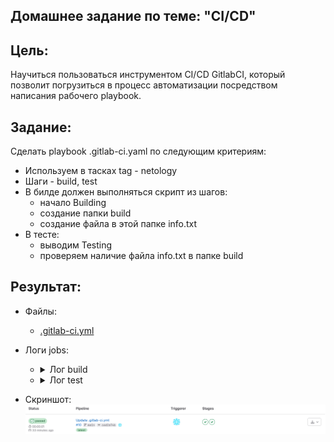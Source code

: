 ## Домашнее задание по теме: "CI/CD"

## Цель: 

Научиться пользоваться инструментом CI/CD GitlabCI, который позволит погрузиться в процесс автоматизации посредством написания рабочего playbook.

## Задание:
Сделать playbook .gitlab-ci.yaml по следующим критериям:

- Используем в тасках tag - netology
- Шаги - build, test
- В билде должен выполняться скрипт из шагов: 
  * начало Building
  * создание папки build
  * создание файла в этой папке info.txt
- В тесте:
  * выводим Testing
  * проверяем наличие файла info.txt в папке build 

## Результат: 
- Файлы:
    * [.gitlab-ci.yml](./.gitlab-ci.yml)

- Логи jobs:
    * <details>
        <summary>Лог build</summary>

        ```bash
        Running with gitlab-runner 16.4.1 (d89a789a)
          on netology R3z1jrba7, system ID: s_1f017d8835a8
        Preparing the "shell" executor
        00:00
        Using Shell (bash) executor...
        Preparing environment
        00:00
        Running on ubuntu...
        Getting source from Git repository
        00:00
        Fetching changes with git depth set to 20...
        Reinitialized existing Git repository in /root/builds/R3z1jrba7/0/manokhin/netology-ml/.git/
        Checking out c6d2a74b as detached HEAD (ref is main)...
        Skipping Git submodules setup
        Executing "step_script" stage of the job script
        00:00
        $ echo "Building"
        Building
        $ mkdir build
        $ touch build/info.txt
        Uploading artifacts for successful job
        00:01
        Uploading artifacts...
        Runtime platform                                    arch=amd64 os=linux pid=2769 revision=d89a789a version=16.4.1
        build: found 2 matching artifact files and directories 
        Uploading artifacts as "archive" to coordinator... 201 Created  id=15 responseStatus=201 Created token=64_CUEHm
        Cleaning up project directory and file based variables
        00:00
        Job succeeded
        ```
      </details>
    * <details>
        <summary>Лог test</summary>

        ```bash
        Running with gitlab-runner 16.4.1 (d89a789a)
          on netology R3z1jrba7, system ID: s_1f017d8835a8
        Preparing the "shell" executor
        00:00
        Using Shell (bash) executor...
        Preparing environment
        00:00
        Running on ubuntu...
        Getting source from Git repository
        00:00
        Fetching changes with git depth set to 20...
        Reinitialized existing Git repository in /root/builds/R3z1jrba7/0/manokhin/netology-ml/.git/
        Checking out c6d2a74b as detached HEAD (ref is main)...
        Removing build/
        Skipping Git submodules setup
        Downloading artifacts
        00:00
        Downloading artifacts for build (15)...
        Runtime platform                                    arch=amd64 os=linux pid=2848 revision=d89a789a version=16.4.1
        Downloading artifacts from coordinator... ok        host=manokhin.gitlab.yandexcloud.net id=15 responseStatus=200 OK token=64_eyST3
        Executing "step_script" stage of the job script
        00:00
        $ echo "Testing"
        Testing
        $ if [ -f build/info.txt ]; then echo "File exist"; else echo "File doesn't exist"; exit 1; fi
        File exist
        Cleaning up project directory and file based variables
        00:00
        Job succeeded
        ```
      </details>

- Скриншот:
    ![](./assets/images/pipeline.png)